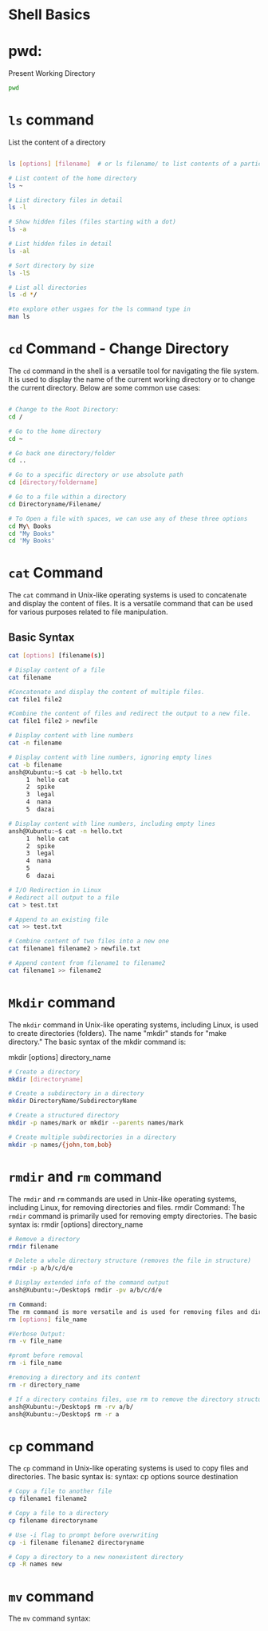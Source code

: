 

# Shell Basics

# pwd: 
Present Working Directory

```bash
pwd
```

# `ls` command
  List the content of a directory
```bash

ls [options] [filename]  # or ls filename/ to list contents of a particular directory

# List content of the home directory
ls ~

# List directory files in detail
ls -l

# Show hidden files (files starting with a dot)
ls -a

# List hidden files in detail
ls -al

# Sort directory by size
ls -lS

# List all directories
ls -d */

#to explore other usgaes for the ls command type in 
man ls

```

# `cd` Command - Change Directory
The `cd`  command in the shell is a versatile tool for navigating the file system. It is used to display the name of the current working directory or to change the current directory. Below are some common use cases:

```bash

# Change to the Root Directory:
cd /

# Go to the home directory
cd ~

# Go back one directory/folder
cd ..

# Go to a specific directory or use absolute path
cd [directory/foldername]

# Go to a file within a directory
cd Directoryname/Filename/

# To Open a file with spaces, we can use any of these three options
cd My\ Books
cd "My Books"
cd 'My Books'

```

# `cat` Command
The `cat` command in Unix-like operating systems is used to concatenate and display the content of files. It is a versatile command that can be used for various purposes related to file manipulation.

## Basic Syntax

```bash
cat [options] [filename(s)]
```

```bash
# Display content of a file
cat filename

#Concatenate and display the content of multiple files.
cat file1 file2

#Combine the content of files and redirect the output to a new file.
cat file1 file2 > newfile

# Display content with line numbers
cat -n filename

# Display content with line numbers, ignoring empty lines
cat -b filename
ansh@Xubuntu:~$ cat -b hello.txt
     1  hello cat
     2  spike
     3  legal
     4  nana
     5  dazai

# Display content with line numbers, including empty lines
ansh@Xubuntu:~$ cat -n hello.txt
     1  hello cat
     2  spike
     3  legal
     4  nana
     5
     6  dazai

# I/O Redirection in Linux
# Redirect all output to a file
cat > test.txt

# Append to an existing file
cat >> test.txt

# Combine content of two files into a new one
cat filename1 filename2 > newfile.txt

# Append content from filename1 to filename2
cat filename1 >> filename2

```

# `Mkdir` command
The `mkdir` command in Unix-like operating systems, including Linux, is used to create directories (folders). The name "mkdir" stands for "make directory." The basic syntax of the mkdir command is:

mkdir [options] directory_name

```bash
# Create a directory
mkdir [directoryname]

# Create a subdirectory in a directory
mkdir DirectoryName/SubdirectoryName

# Create a structured directory
mkdir -p names/mark or mkdir --parents names/mark

# Create multiple subdirectories in a directory
mkdir -p names/{john,tom,bob}

```

# `rmdir` and `rm` command 
The `rmdir` and `rm` commands are used in Unix-like operating systems, including Linux, for removing directories and files. 
rmdir Command:
The `rmdir` command is primarily used for removing empty directories. The basic syntax is:
rmdir [options] directory_name


```bash
# Remove a directory
rmdir filename

# Delete a whole directory structure (removes the file in structure)
rmdir -p a/b/c/d/e

# Display extended info of the command output
ansh@Xubuntu:~/Desktop$ rmdir -pv a/b/c/d/e

rm Command:
The rm command is more versatile and is used for removing files and directories, including non-empty ones. The basic syntax is:
rm [options] file_name

#Verbose Output:
rm -v file_name

#promt before removal
rm -i file_name

#removing a directory and its content
rm -r directory_name

# If a directory contains files, use rm to remove the directory structure
ansh@Xubuntu:~/Desktop$ rm -rv a/b/
ansh@Xubuntu:~/Desktop$ rm -r a
```

# `cp` command
The `cp` command in Unix-like operating systems is used to copy files and directories. The basic syntax is:
syntax: 
 cp options source destination

```bash
# Copy a file to another file
cp filename1 filename2

# Copy a file to a directory
cp filename directoryname

# Use -i flag to prompt before overwriting
cp -i filename filename2 directoryname

# Copy a directory to a new nonexistent directory
cp -R names new
```

# `mv` command
The `mv` command 
syntax: 